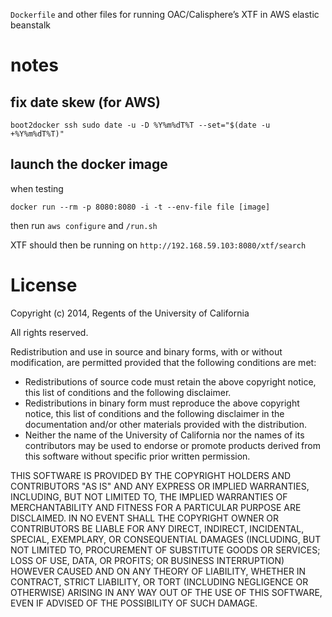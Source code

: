 `Dockerfile` and other files for running OAC/Calisphere’s XTF in
AWS elastic beanstalk

# notes

## fix date skew (for AWS)

```
boot2docker ssh sudo date -u -D %Y%m%dT%T --set="$(date -u +%Y%m%dT%T)"
```

## launch the docker image

when testing

```
docker run --rm -p 8080:8080 -i -t --env-file file [image]
```

then run `aws configure` and `/run.sh`

XTF should then be running on `http://192.168.59.103:8080/xtf/search`

# License

Copyright (c) 2014, Regents of the University of California

All rights reserved.

Redistribution and use in source and binary forms, with or without
modification, are permitted provided that the following conditions are
met:

 - Redistributions of source code must retain the above copyright notice,
   this list of conditions and the following disclaimer.
 - Redistributions in binary form must reproduce the above copyright
   notice, this list of conditions and the following disclaimer in the
   documentation and/or other materials provided with the distribution.
 - Neither the name of the University of California nor the names of its
   contributors may be used to endorse or promote products derived from
   this software without specific prior written permission.

THIS SOFTWARE IS PROVIDED BY THE COPYRIGHT HOLDERS AND CONTRIBUTORS "AS IS"
AND ANY EXPRESS OR IMPLIED WARRANTIES, INCLUDING, BUT NOT LIMITED TO, THE
IMPLIED WARRANTIES OF MERCHANTABILITY AND FITNESS FOR A PARTICULAR PURPOSE
ARE DISCLAIMED. IN NO EVENT SHALL THE COPYRIGHT OWNER OR CONTRIBUTORS BE
LIABLE FOR ANY DIRECT, INDIRECT, INCIDENTAL, SPECIAL, EXEMPLARY, OR
CONSEQUENTIAL DAMAGES (INCLUDING, BUT NOT LIMITED TO, PROCUREMENT OF
SUBSTITUTE GOODS OR SERVICES; LOSS OF USE, DATA, OR PROFITS; OR BUSINESS
INTERRUPTION) HOWEVER CAUSED AND ON ANY THEORY OF LIABILITY, WHETHER IN
CONTRACT, STRICT LIABILITY, OR TORT (INCLUDING NEGLIGENCE OR OTHERWISE)
ARISING IN ANY WAY OUT OF THE USE OF THIS SOFTWARE, EVEN IF ADVISED OF THE
POSSIBILITY OF SUCH DAMAGE.

